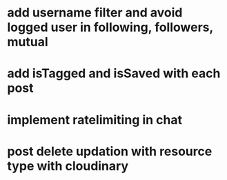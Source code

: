 # add username filter and avoid logged user in following, followers, mutual 
# add isTagged and isSaved with each post
# implement ratelimiting in chat
# post delete updation with resource type with cloudinary
